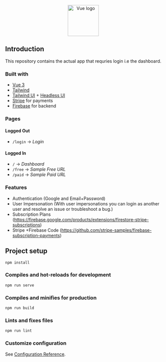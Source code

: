 <p align="center"><a href="https://vuejs.org" target="_blank" rel="noopener noreferrer"><img width="100" src="https://vuejs.org/images/logo.png" alt="Vue logo"></a></p>


## Introduction

This repository contains the actual app that requries login i.e the dashboard.

### Built with 
- [Vue 3](https://v3.vuejs.org/)
- [Tailwind](https://github.com/tailwindlabs/tailwindcss) 
- [Tailwind UI](https://tailwindui.com/) + [Headless UI](https://headlessui.dev/)
- [Stripe](http://stripe.com/) for payments
- [Firebase](https://firebase.google.com/) for backend

### Pages
#### Logged Out
- `/login` -> *Login*

#### Logged In
- `/` -> *Dashboard*
- `/free` -> *Sample Free URL*
- `/paid` -> *Sample Paid URL*

### Features
- Authentication (Google and Email+Password)
- User Impersonation (With user impersonations you can login as another user and resolve an issue or troubleshoot a bug.)
- Subscription Plans (https://firebase.google.com/products/extensions/firestore-stripe-subscriptions)
- Stripe +Firebase Code (https://github.com/stripe-samples/firebase-subscription-payments)


## Project setup
```
npm install
```

### Compiles and hot-reloads for development
```
npm run serve
```

### Compiles and minifies for production
```
npm run build
```

### Lints and fixes files
```
npm run lint
```

### Customize configuration
See [Configuration Reference](https://cli.vuejs.org/config/).
